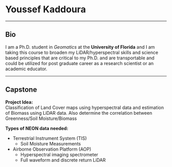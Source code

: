 # Youssef Kaddoura
***
## Bio
I am a Ph.D. student in *Geomatics* at the **University of Florida** and I am taking this course to broaden my LiDAR/hyperspectral skills and science based principles that are critical to my Ph.D. and are transportable and could be utilized for post graduate career as a research scientist or an academic educator.
***
## Capstone

**Project Idea:**  
Classification of Land Cover maps using hyperspectral data and estimation of Biomass using LiDAR data.  Also determine the correlation between Greenness/Soil Moisture/Biomass

**Types of NEON data needed:**
* Terrestrial Instrument System (TIS)
  +  Soil Moisture Measurements
* Airborne Observation Platform (AOP)
  * Hyperspectral imaging spectrometer
  * Full waveform and discrete return LiDAR
